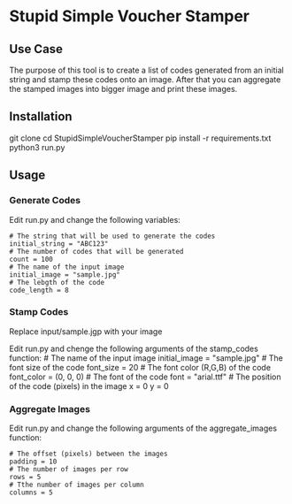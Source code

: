 # Stupid Simple Voucher Stamper

## Use Case

The purpose of this tool is to create a list of codes generated from an initial string and stamp these codes onto an image. After that you can aggregate the stamped images into bigger image and print these images.

## Installation

git clone 
cd StupidSimpleVoucherStamper
pip install -r requirements.txt
python3 run.py

## Usage


### Generate Codes
Edit run.py and change the following variables:

    # The string that will be used to generate the codes
    initial_string = "ABC123"
    # The number of codes that will be generated
    count = 100
    # The name of the input image
    initial_image = "sample.jpg"
    # The lebgth of the code
    code_length = 8

### Stamp Codes
Replace input/sample.jgp with your image

Edit run.py and chenge the following arguments of the stamp_codes function:
    # The name of the input image
    initial_image = "sample.jpg"
    # The font size of the code
    font_size = 20
    # The font color (R,G,B) of the code
    font_color = (0, 0, 0)
    # The font of the code
    font = "arial.ttf"
    # The position of the code (pixels) in the image
    x = 0
    y = 0


### Aggregate Images
Edit run.py and change the following arguments of the aggregate_images function:

    # The offset (pixels) between the images
    padding = 10 
    # The number of images per row
    rows = 5
    # Tthe number of images per column
    columns = 5
